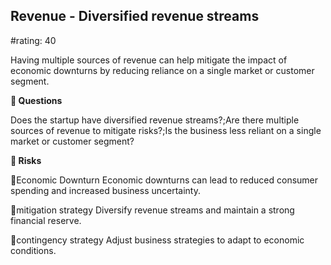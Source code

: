 

## Revenue - Diversified revenue streams

#rating: 40


Having multiple sources of revenue can help mitigate the impact of economic downturns by reducing reliance on a single market or customer segment.

**💭 Questions**

Does the startup have diversified revenue streams?;Are there multiple sources of revenue to mitigate risks?;Is the business less reliant on a single market or customer segment?

**🚨 Risks**

🚨Economic Downturn
Economic downturns can lead to reduced consumer spending and increased business uncertainty.

🚨mitigation strategy
Diversify revenue streams and maintain a strong financial reserve.

🚨contingency strategy
Adjust business strategies to adapt to economic conditions.




